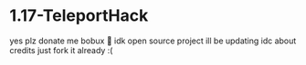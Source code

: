 # 1.17-TeleportHack
yes plz donate me bobux :hot_face:
idk open source project ill be updating
idc about credits just fork it already :(
